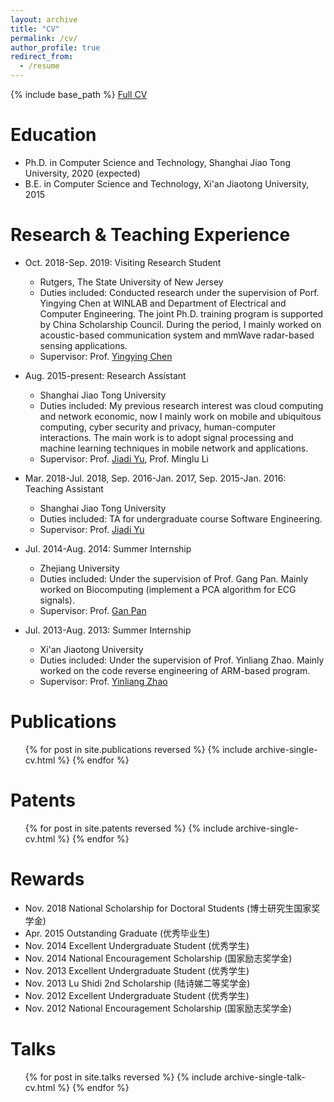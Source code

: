 ```yaml
---
layout: archive
title: "CV"
permalink: /cv/
author_profile: true
redirect_from:
  - /resume
---
```


{% include base_path %}
[Full CV](http://lynnlilu.github.io/files/cv-luli.pdf)

Education
======
* Ph.D. in Computer Science and Technology, Shanghai Jiao Tong University, 2020 (expected)
* B.E. in Computer Science and Technology, Xi'an Jiaotong University, 2015

Research & Teaching Experience
======
* Oct. 2018-Sep. 2019: Visiting Research Student
  * Rutgers, The State University of New Jersey
  * Duties included: Conducted research under the supervision of Porf. Yingying Chen at WINLAB and Department of Electrical and Computer Engineering. The joint Ph.D. training program is supported by China Scholarship Council. During the period, I mainly worked on acoustic-based communication system and mmWave radar-based sensing applications.
  * Supervisor: Prof. [Yingying Chen](http://www.winlab.rutgers.edu/~yychen/)

* Aug. 2015-present: Research Assistant
  * Shanghai Jiao Tong University
  * Duties included: My previous research interest was cloud computing and network economic, now I mainly work on mobile and ubiquitous computing, cyber security and privacy, human-computer interactions. The main work is to adopt signal processing and machine learning techniques in mobile network and applications.
  * Supervisor: Prof. [Jiadi Yu](http://www.cs.sjtu.edu.cn/~jdyu/), Prof. Minglu Li

* Mar. 2018-Jul. 2018, Sep. 2016-Jan. 2017, Sep. 2015-Jan. 2016: Teaching Assistant
  * Shanghai Jiao Tong University
  * Duties included: TA for undergraduate course Software Engineering.
  * Supervisor: Prof. [Jiadi Yu](http://www.cs.sjtu.edu.cn/~jdyu/)

* Jul. 2014-Aug. 2014: Summer Internship
  * Zhejiang University
  * Duties included: Under the supervision of Prof. Gang Pan. Mainly worked on Biocomputing (implement a PCA algorithm for ECG signals).
  * Supervisor: Prof. [Gan Pan](https://person.zju.edu.cn/gpan)

* Jul. 2013-Aug. 2013: Summer Internship
  * Xi'an Jiaotong University
  * Duties included: Under the supervision of Prof. Yinliang Zhao. Mainly worked on the code reverse engineering of ARM-based program.
  * Supervisor: Prof. [Yinliang Zhao](http://gr.xjtu.edu.cn/web/zhaoy)

Publications
======
  <ul>{% for post in site.publications reversed %}
    {% include archive-single-cv.html %}
  {% endfor %}</ul>

Patents
======
  <ul>{% for post in site.patents reversed %}
    {% include archive-single-cv.html %}
  {% endfor %}</ul>

Rewards
======
* Nov. 2018  National Scholarship for Doctoral Students (博士研究生国家奖学金)
* Apr. 2015  Outstanding Graduate (优秀毕业生)
* Nov. 2014  Excellent Undergraduate Student (优秀学生)
* Nov. 2014  National Encouragement Scholarship (国家励志奖学金)
* Nov. 2013  Excellent Undergraduate Student (优秀学生)
* Nov. 2013  Lu Shidi 2nd Scholarship (陆诗娣二等奖学金)
* Nov. 2012  Excellent Undergraduate Student (优秀学生)
* Nov. 2012  National Encouragement Scholarship (国家励志奖学金)


Talks
======
  <ul>{% for post in site.talks reversed %}
    {% include archive-single-talk-cv.html %}
  {% endfor %}</ul>
  
